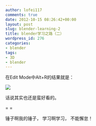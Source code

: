 ```yaml
---
author: lofei117
comments: true
date: 2012-10-15 08:26:42+00:00
layout: post
slug: blender-learning-2
title: blender学习之路（二）
wordpress_id: 276
categories:
- blender
tags:
- 3D
- blender
---
```


在Edit Mode中Alt+R的结果就是：

[![](http://s2.homezz.com/201301/4877/31417_o.png)](http://s2.homezz.com/201301/4877/31417_o.png)

话说其实也还是蛮好看的。

= =

锤子啊我的锤子， 学习啊学习， 不能懈怠！
